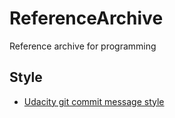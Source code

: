 # ReferenceArchive
Reference archive for programming

## Style
* [Udacity git commit message style](https://udacity.github.io/git-styleguide/)
